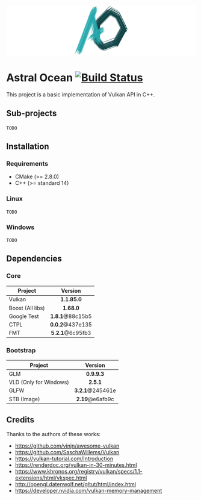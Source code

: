 ![Project logo](https://raw.githubusercontent.com/Thurstag/astral-ocean/res/images/logo/logo(banner).png)

# Astral Ocean [![Build Status](https://jenkins.gekko-state.tk/buildStatus/icon?job=astral-ocean)](https://jenkins.gekko-state.tk/job/astral-ocean/)
This project is a basic implementation of Vulkan API in C++.

## Sub-projects

```
TODO
```

## Installation

### Requirements

* CMake (>= 2.8.0)
* C++ (>= standard 14)

### Linux

```
TODO
```

### Windows

```
TODO
```

## Dependencies

### Core

| Project          |      Version      |
| ---------------- | :---------------: |
| Vulkan           |   **1.1.85.0**    |
| Boost (All libs) |    **1.68.0**     |
| Google Test      | **1.8.1**@88c15b5 |
| CTPL             | **0.0.2**@437e135 |
| FMT              | **5.2.1**@6c95fb3 |

### Bootstrap

| Project                |      Version      |
| ---------------------- | :---------------: |
| GLM                    |    **0.9.9.3**    |
| VLD (Only for Windows) |     **2.5.1**     |
| GLFW                   | **3.2.1**@245461e |
| STB (Image)            | **2.19**@e6afb9c  |

## Credits

Thanks to the authors of these works:

* https://github.com/vinjn/awesome-vulkan
* https://github.com/SaschaWillems/Vulkan
* https://vulkan-tutorial.com/Introduction
* https://renderdoc.org/vulkan-in-30-minutes.html
* https://www.khronos.org/registry/vulkan/specs/1.1-extensions/html/vkspec.html
* http://opengl.datenwolf.net/gltut/html/index.html
* https://developer.nvidia.com/vulkan-memory-management
